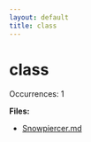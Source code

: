 ```yaml
---
layout: default
title: class
---
```

# class

Occurrences: 1

**Files:**

- [Snowpiercer.md](content/Movies/Snowpiercer.md)

